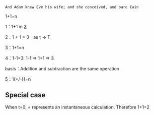     And Adam knew Eve his wife; and she conceived, and bare Cain

1+1=n

1：1+1 in [3](3.md)

2：1 + 1 = 3 as t → T

3：1+1=n

4：1-1=3. 1-1 ⇒ 1+1 ⇒ 3

basis：Addition and subtraction are the same operation

5：1(+/-)1=n

## Special case

When t=0, = represents an instantaneous calculation. 
Therefore 1+1=2
